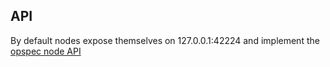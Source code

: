 ## API

By default nodes expose themselves on 127.0.0.1:42224 and implement the
[opspec node API](https://opspec.io/latest/nodes.html)
